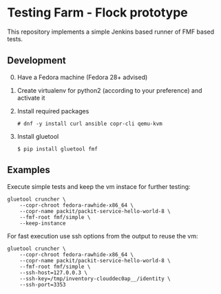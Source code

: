 Testing Farm - Flock prototype
==============================

This repository implements a simple Jenkins based runner of FMF based tests.

Development
-----------

0. Have a Fedora machine (Fedora 28+ advised)

1. Create virtualenv for python2 (according to your preference) and activate it

2. Install required packages

    `# dnf -y install curl ansible copr-cli qemu-kvm`

3. Install gluetool

    `$ pip install gluetool fmf`

Examples
--------

Execute simple tests and keep the vm instace for further testing:

    gluetool cruncher \
        --copr-chroot fedora-rawhide-x86_64 \
        --copr-name packit/packit-service-hello-world-8 \
        --fmf-root fmf/simple \
        --keep-instance

For fast execution use ssh options from the output to reuse the vm:

    gluetool cruncher \
        --copr-chroot fedora-rawhide-x86_64 \
        --copr-name packit/packit-service-hello-world-8 \
        --fmf-root fmf/simple \
        --ssh-host=127.0.0.3 \
        --ssh-key=/tmp/inventory-clouddec0ap__/identity \
        --ssh-port=3353
